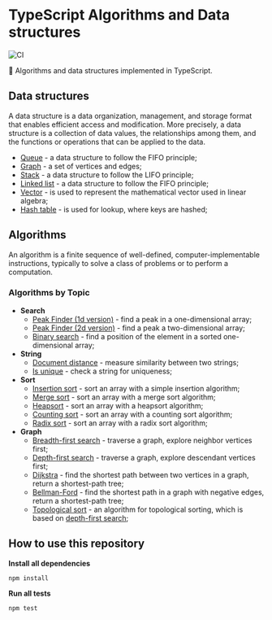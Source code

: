 # TypeScript Algorithms and Data structures

![CI](https://github.com/FSou1/typescript-algorithms/workflows/CI/badge.svg?branch=master)

🔖 Algorithms and data structures implemented in TypeScript.

## Data structures

A data structure is a data organization, management, and storage format that enables efficient access and modification. More precisely, a data structure is a collection of data values, the relationships among them, and the functions or operations that can be applied to the data.

* [Queue](src/data-structures/queue) - a data structure to follow the FIFO principle;
* [Graph](src/data-structures/graph) - a set of vertices and edges;
* [Stack](src/data-structures/stack) - a data structure to follow the LIFO principle;
* [Linked list](src/data-structures/linked-list) - a data structure to follow the FIFO principle;
* [Vector](src/data-structures/vector) - is used to represent the mathematical vector used in linear algebra;
* [Hash table](src/data-structures/hash-table) - is used for lookup, where keys are hashed;

## Algorithms

An algorithm is a finite sequence of well-defined, computer-implementable instructions, typically to solve a class of problems or to perform a computation.

### Algorithms by Topic

* **Search**
  * [Peak Finder (1d version)](src/algorithms/search/peak-finder/1d) - find a peak in a one-dimensional array;
  * [Peak Finder (2d version)](src/algorithms/search/peak-finder/2d) - find a peak a two-dimensional array;
  * [Binary search](src/algorithms/search/binary) - find a position of the element in a sorted one-dimensional array;
* **String**
  * [Document distance](src/algorithms/string/document-distance) - measure similarity between two strings;
  * [Is unique](src/algorithms/string/unique) - check a string for uniqueness;
* **Sort**
  * [Insertion sort](src/algorithms/sort/insertion/simple) - sort an array with a simple insertion algorithm;
  * [Merge sort](src/algorithms/sort/merge) - sort an array with a merge sort algorithm;
  * [Heapsort](src/algorithms/sort/heapsort) - sort an array with a heapsort algorithm;
  * [Counting sort](src/algorithms/sort/counting) - sort an array with a counting sort algorithm;
  * [Radix sort](src/algorithms/sort/radix) - sort an array with a radix sort algorithm;
* **Graph**
  * [Breadth-first search](src/algorithms/graph/breadth-first-search) - traverse a graph, explore neighbor vertices first;
  * [Depth-first search](src/algorithms/graph/depth-first-search) - traverse a graph, explore descendant vertices first;
  * [Dijkstra](src/algorithms/graph/dijkstra) - find the shortest path between two vertices in a graph, return a shortest-path tree;
  * [Bellman-Ford](src/algorithms/graph/bellman-ford) - find the shortest path in a graph with negative edges, return a shortest-path tree;
  * [Topological sort](src/algorithms/graph/topological) - an algorithm for topological sorting, which is based on [depth-first search](src/algorithms/graph/depth-first-search);

## How to use this repository

**Install all dependencies**
```
npm install
```

**Run all tests**
```
npm test
```